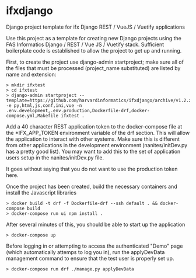 # ifxdjango
Django project template for ifx Django REST / VueJS / Vuetify applications

Use this project as a template for creating new Django projects using the FAS Informatics Django / REST / Vue JS / Vuetify
stack.  Sufficient boilerplate code is established to allow the project to get up and running.

First, to create the project use django-admin startproject; make sure all of the files that must be
processed (project_name substituted) are listed by name and extension:

    > mkdir ifxtest
    > cd ifxtest
    > django-admin startproject --template=https://github.com/harvardinformatics/ifxdjango/archive/v1.2.zip -e py,html,js,conf,ini,vue -n .env.development,.env.production,Dockerfile-drf,docker-compose.yml,Makefile ifxtest .

Add a 40 character REST application token to the docker-compose file at the *IFX_APP_TOKEN environment variable of the drf
section.  This will allow the application to interact with other systems.  Make sure this is different from other applications in the development environment (nanites/initDev.py has a pretty good list).  You may want to add this to the set of application
users setup in the nanites/initDev.py file.

It goes without saying that you do not want to use the production token here.

Once the project has been created, build the necessary containers and install the Javascript libraries

    > docker build -t drf -f Dockerfile-drf --ssh default . && docker-compose build
    > docker-compose run ui npm install .

After several minutes of this, you should be able to start up the application

    > docker-compose up

Before logging in or attempting to access the authenticated "Demo" page (which automatically attemps to log you in), run the applyDevData management command to ensure that the test user is properly set up.

    > docker-compose run drf ./manage.py applyDevData

